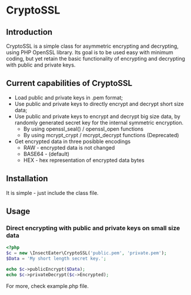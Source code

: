 # CryptoSSL

Introduction
------------

CryptoSSL is a simple class for asymmetric encrypting and decrypting, using PHP
OpenSSL library. Its goal is to be used easy with minimum coding, but yet retain
the basic functionality of encrypting and decrypting with public and private keys.

Current capabilities of CryptoSSL
---------------------------------

* Load public and private keys in .pem format;
* Use public and private keys to directly encrypt and decrypt short size data;
* Use public and private keys to encrypt and decrypt big size data, by 
randomly generated secret key for the internal symmetric encryption.
    - By using openssl_seal() / openssl_open functions
    - By using mcrypt_crypt / mcrypt_decrypt functions (Deprecated)
* Get encrypted data in three posibble encodings
    - RAW - encrypted data is not changed
    - BASE64 - (default)
    - HEX - hex representation of encrypted data bytes

Installation
------------

It is simple - just include the class file.

Usage
-----

### Direct encrypting with public and private keys on small size data
```PHP
<?php
$c = new \InsectEater\CryptoSSL('public.pem', 'private.pem');
$Data = 'My short length secret key.';

echo $c->publicEncrypt($Data);
echo $c->privateDecrypt($c->Encrypted);
```
For more, check example.php file.